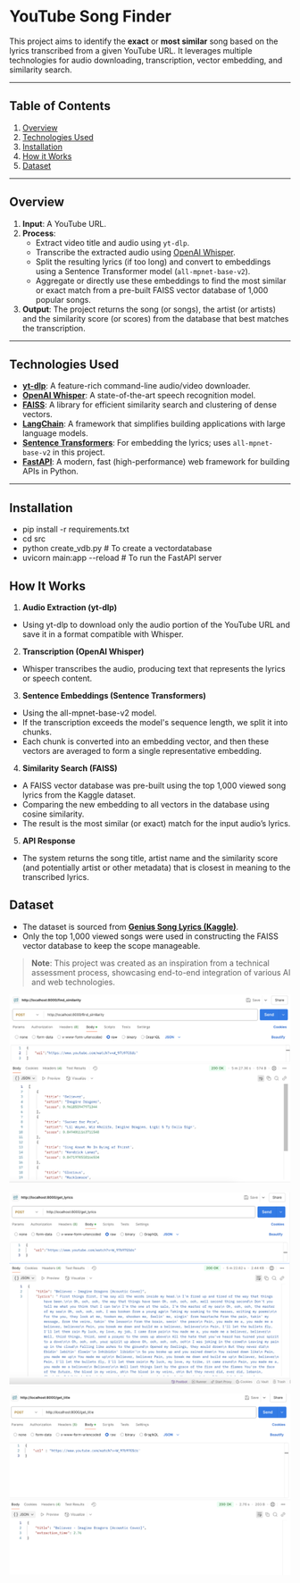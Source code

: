 # YouTube Song Finder

This project aims to identify the **exact** or **most similar** song based on the lyrics transcribed from a given YouTube URL. It leverages multiple technologies for audio downloading, transcription, vector embedding, and similarity search.

---

## Table of Contents

1. [Overview](#overview)
2. [Technologies Used](#technologies-used)
3. [Installation](#setup-and-installation)
4. [How it Works](#how-it-works)
5. [Dataset](#dataset)

---

## Overview

1. **Input**: A YouTube URL.
2. **Process**:
   - Extract video title and audio using `yt-dlp`.
   - Transcribe the extracted audio using [OpenAI Whisper](https://github.com/openai/whisper).
   - Split the resulting lyrics (if too long) and convert to embeddings using a Sentence Transformer model (`all-mpnet-base-v2`).
   - Aggregate or directly use these embeddings to find the most similar or exact match from a pre-built FAISS vector database of 1,000 popular songs.
3. **Output**: The project returns the song (or songs), the artist (or artists) and the similarity score (or scores) from the database that best matches the transcription.

---

## Technologies Used

- **[yt-dlp](https://github.com/yt-dlp/yt-dlp)**: A feature-rich command-line audio/video downloader.
- **[OpenAI Whisper](https://github.com/openai/whisper)**: A state-of-the-art speech recognition model.
- **[FAISS](https://github.com/facebookresearch/faiss)**: A library for efficient similarity search and clustering of dense vectors.
- **[LangChain](https://github.com/hwchase17/langchain)**: A framework that simplifies building applications with large language models.
- **[Sentence Transformers](https://github.com/UKPLab/sentence-transformers)**: For embedding the lyrics; uses `all-mpnet-base-v2` in this project.
- **[FastAPI](https://fastapi.tiangolo.com/)**: A modern, fast (high-performance) web framework for building APIs in Python.

---

## Installation

- pip install -r requirements.txt
- cd src
- python create_vdb.py # To create a vectordatabase
- uvicorn main:app --reload # To run the FastAPI server

## How It Works

1. **Audio Extraction (yt-dlp)**
- Using yt-dlp to download only the audio portion of the YouTube URL and save it in a format compatible with Whisper.

2. **Transcription (OpenAI Whisper)**
- Whisper transcribes the audio, producing text that represents the lyrics or speech content.

3. **Sentence Embeddings (Sentence Transformers)**
- Using the all-mpnet-base-v2 model.
- If the transcription exceeds the model's sequence length, we split it into chunks.
- Each chunk is converted into an embedding vector, and then these vectors are averaged to form a single representative embedding.

4. **Similarity Search (FAISS)**
- A FAISS vector database was pre-built using the top 1,000 viewed song lyrics from the Kaggle dataset.
- Comparing the new embedding to all vectors in the database using cosine similarity.
- The result is the most similar (or exact) match for the input audio’s lyrics.

5. **API Response**
- The system returns the song title, artist name and the similarity score (and potentially artist or other metadata) that is closest in meaning to the transcribed lyrics.

## Dataset

- The dataset is sourced from **[Genius Song Lyrics (Kaggle)](https://www.kaggle.com/datasets/carlosgdcj/genius-song-lyrics-with-language-information)**.
- Only the top 1,000 viewed songs were used in constructing the FAISS vector database to keep the scope manageable.

> **Note**: This project was created as an inspiration from a technical assessment process, showcasing end-to-end integration of various AI and web technologies.

![find_similarity Endpoint](image.png)

![get_lyrics Endpoint](image-1.png)

![get_title Endpoint](image-2.png)